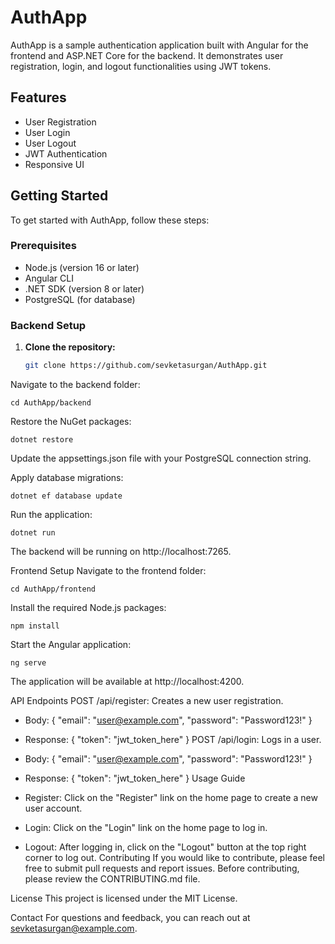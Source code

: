 # AuthApp

AuthApp is a sample authentication application built with Angular for the frontend and ASP.NET Core for the backend. It demonstrates user registration, login, and logout functionalities using JWT tokens.

## Features

- User Registration
- User Login
- User Logout
- JWT Authentication
- Responsive UI

## Getting Started

To get started with AuthApp, follow these steps:

### Prerequisites

- Node.js (version 16 or later)
- Angular CLI
- .NET SDK (version 8 or later)
- PostgreSQL (for database)

### Backend Setup

1. **Clone the repository:**

   ```bash
   git clone https://github.com/sevketasurgan/AuthApp.git
Navigate to the backend folder:

```
cd AuthApp/backend
```

Restore the NuGet packages:
```
dotnet restore
```

Update the appsettings.json file with your PostgreSQL connection string.

Apply database migrations:

```
dotnet ef database update
```

Run the application:

```
dotnet run
```

The backend will be running on http://localhost:7265.

Frontend Setup
Navigate to the frontend folder:

```
cd AuthApp/frontend

```
Install the required Node.js packages:

```
npm install
```

Start the Angular application:

```
ng serve
```

The application will be available at http://localhost:4200.

API Endpoints
POST /api/register: Creates a new user registration.

* Body: { "email": "user@example.com", "password": "Password123!" }
* Response: { "token": "jwt_token_here" }
POST /api/login: Logs in a user.

* Body: { "email": "user@example.com", "password": "Password123!" }
* Response: { "token": "jwt_token_here" }
Usage Guide
* Register: Click on the "Register" link on the home page to create a new user account.
* Login: Click on the "Login" link on the home page to log in.
* Logout: After logging in, click on the "Logout" button at the top right corner to log out.
Contributing
If you would like to contribute, please feel free to submit pull requests and report issues. Before contributing, please review the CONTRIBUTING.md file.

License
This project is licensed under the MIT License.

Contact
For questions and feedback, you can reach out at sevketasurgan@example.com.
